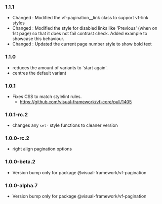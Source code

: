 ### 1.1.1

* Changed : Modified the vf-pagination__link class to support vf-link styles
* Changed : Modified the style for disabled links like 'Previous' (when on 1st page) so that it does not fail contrast check. Added example to showcase this behaviour.
* Changed : Updated the current page number style to show bold text

### 1.1.0

* reduces the amount of variants to 'start again'.
* centres the default variant

### 1.0.1

* Fixes CSS to match stylelint rules.
  * https://github.com/visual-framework/vf-core/pull/1405

### 1.0.1-rc.2

* changes any `set-` style functions to cleaner version

### 1.0.0-rc.2

* right align pagination options

### 1.0.0-beta.2

* Version bump only for package @visual-framework/vf-pagination

### 1.0.0-alpha.7

* Version bump only for package @visual-framework/vf-pagination
